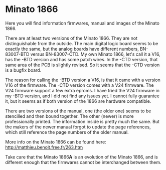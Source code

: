 # Minato 1866

Here you will find information firmwares, manual and images of the Minato 1866.

There are at least two versions of the Minato 1866. They are not distinguishable from the outside. The main digital logic board seems to be exactly the same, but the analog boards have different numbers, BN-83007-BTD versus BN-83007-CTD. My own Minato 1866, let's call it a V16, has the -BTD version and has some patch wires. In the -CTD version, that same area of the PCB is slightly revised. So it seems that the -CTD version is a bugfix board.

The reason for calling the -BTD version a V16, is that it came with a version V16 of the firmware. The -CTD version comes with a V24 firmware. The V24 firmware support a few extra eproms. I have tried the V24 firmware in my -BTD version, and I did not find any issues yet. I cannot fully guarantee it, but it seems as if both version of the 1866 are hardware compatible.

There are two versions of the manual, one (the older one) seems to be stencilled and then bound together. The other (newer) is more professionally printed. The information inside is pretty much the same. But the makers of the newer manual forgot to update the page references, which still reference the page numbers of the older manual.

More info on the Minato 1866 can be found here: http://matthieu.benoit.free.fr/263.htm

Take care that the Minato 1866**A** is an evolution of the Minato 1866, and is different enough that the firmwares cannot be interchanged between them.
